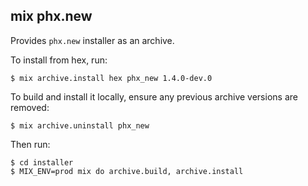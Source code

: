 ## mix phx.new

Provides `phx.new` installer as an archive.

To install from hex, run:

    $ mix archive.install hex phx_new 1.4.0-dev.0 

To build and install it locally,
ensure any previous archive versions are removed:

    $ mix archive.uninstall phx_new

Then run:

    $ cd installer
    $ MIX_ENV=prod mix do archive.build, archive.install
